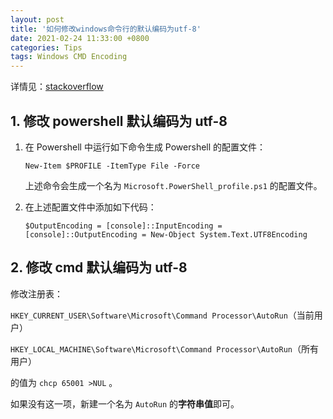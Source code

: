 ```yaml
---
layout: post
title: '如何修改windows命令行的默认编码为utf-8'
date: 2021-02-24 11:33:00 +0800
categories: Tips
tags: Windows CMD Encoding
---
```



详情见：[stackoverflow](https://stackoverflow.com/questions/57131654/using-utf-8-encoding-chcp-65001-in-command-prompt-windows-powershell-window)

## 1. 修改 powershell 默认编码为 utf-8

1.  在 Powershell 中运行如下命令生成 Powershell 的配置文件：

    ```
    New-Item $PROFILE -ItemType File -Force
    ```

    上述命令会生成一个名为 `Microsoft.PowerShell_profile.ps1` 的配置文件。

2.  在上述配置文件中添加如下代码：

    ```
    $OutputEncoding = [console]::InputEncoding = [console]::OutputEncoding = New-Object System.Text.UTF8Encoding
    ```

## 2. 修改 cmd 默认编码为 utf-8

修改注册表：

`HKEY_CURRENT_USER\Software\Microsoft\Command Processor\AutoRun`（当前用户）

`HKEY_LOCAL_MACHINE\Software\Microsoft\Command Processor\AutoRun`（所有用户）

的值为 `chcp 65001 >NUL` 。

如果没有这一项，新建一个名为 `AutoRun` 的**字符串值**即可。
